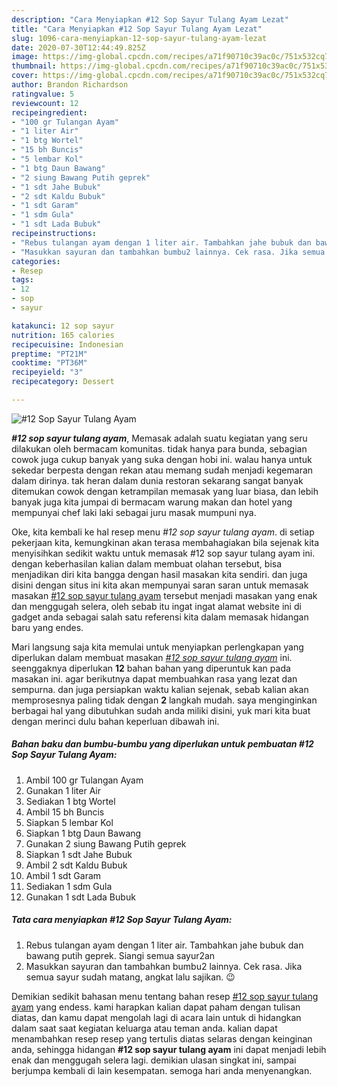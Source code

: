 ```yaml
---
description: "Cara Menyiapkan #12 Sop Sayur Tulang Ayam Lezat"
title: "Cara Menyiapkan #12 Sop Sayur Tulang Ayam Lezat"
slug: 1096-cara-menyiapkan-12-sop-sayur-tulang-ayam-lezat
date: 2020-07-30T12:44:49.825Z
image: https://img-global.cpcdn.com/recipes/a71f90710c39ac0c/751x532cq70/12-sop-sayur-tulang-ayam-foto-resep-utama.jpg
thumbnail: https://img-global.cpcdn.com/recipes/a71f90710c39ac0c/751x532cq70/12-sop-sayur-tulang-ayam-foto-resep-utama.jpg
cover: https://img-global.cpcdn.com/recipes/a71f90710c39ac0c/751x532cq70/12-sop-sayur-tulang-ayam-foto-resep-utama.jpg
author: Brandon Richardson
ratingvalue: 5
reviewcount: 12
recipeingredient:
- "100 gr Tulangan Ayam"
- "1 liter Air"
- "1 btg Wortel"
- "15 bh Buncis"
- "5 lembar Kol"
- "1 btg Daun Bawang"
- "2 siung Bawang Putih geprek"
- "1 sdt Jahe Bubuk"
- "2 sdt Kaldu Bubuk"
- "1 sdt Garam"
- "1 sdm Gula"
- "1 sdt Lada Bubuk"
recipeinstructions:
- "Rebus tulangan ayam dengan 1 liter air. Tambahkan jahe bubuk dan bawang putih geprek. Siangi semua sayur2an"
- "Masukkan sayuran dan tambahkan bumbu2 lainnya. Cek rasa. Jika semua sayur sudah matang, angkat lalu sajikan. 😉"
categories:
- Resep
tags:
- 12
- sop
- sayur

katakunci: 12 sop sayur 
nutrition: 165 calories
recipecuisine: Indonesian
preptime: "PT21M"
cooktime: "PT36M"
recipeyield: "3"
recipecategory: Dessert

---
```



![#12 Sop Sayur Tulang Ayam](https://img-global.cpcdn.com/recipes/a71f90710c39ac0c/751x532cq70/12-sop-sayur-tulang-ayam-foto-resep-utama.jpg)

<b><i>#12 sop sayur tulang ayam</i></b>, Memasak adalah suatu kegiatan yang seru dilakukan oleh bermacam komunitas. tidak hanya para bunda, sebagian cowok juga cukup banyak yang suka dengan hobi ini. walau hanya untuk sekedar berpesta dengan rekan atau memang sudah menjadi kegemaran dalam dirinya. tak heran dalam dunia restoran sekarang sangat banyak ditemukan cowok dengan ketrampilan memasak yang luar biasa, dan lebih banyak juga kita jumpai di bermacam warung makan dan hotel yang mempunyai chef laki laki sebagai juru masak mumpuni nya.



Oke, kita kembali ke hal resep menu <i>#12 sop sayur tulang ayam</i>. di setiap pekerjaan kita, kemungkinan akan terasa membahagiakan bila sejenak kita menyisihkan sedikit waktu untuk memasak #12 sop sayur tulang ayam ini. dengan keberhasilan kalian dalam membuat olahan tersebut, bisa menjadikan diri kita bangga dengan hasil masakan kita sendiri. dan juga disini dengan situs ini kita akan mempunyai saran saran untuk memasak masakan <u>#12 sop sayur tulang ayam</u> tersebut menjadi masakan yang enak dan menggugah selera, oleh sebab itu ingat ingat alamat website ini di gadget anda sebagai salah satu referensi kita dalam memasak hidangan baru yang endes.


Mari langsung saja kita memulai untuk menyiapkan perlengkapan yang diperlukan dalam membuat masakan <u><i>#12 sop sayur tulang ayam</i></u> ini. seenggaknya diperlukan <b>12</b> bahan bahan yang diperuntuk kan pada masakan ini. agar berikutnya dapat membuahkan rasa yang lezat dan sempurna. dan juga persiapkan waktu kalian sejenak, sebab kalian akan memprosesnya paling tidak dengan <b>2</b> langkah mudah. saya menginginkan berbagai hal yang dibutuhkan sudah anda miliki disini, yuk mari kita buat dengan merinci dulu bahan keperluan dibawah ini.

<!--inarticleads1-->

##### Bahan baku dan bumbu-bumbu yang diperlukan untuk pembuatan #12 Sop Sayur Tulang Ayam:

1. Ambil 100 gr Tulangan Ayam
1. Gunakan 1 liter Air
1. Sediakan 1 btg Wortel
1. Ambil 15 bh Buncis
1. Siapkan 5 lembar Kol
1. Siapkan 1 btg Daun Bawang
1. Gunakan 2 siung Bawang Putih geprek
1. Siapkan 1 sdt Jahe Bubuk
1. Ambil 2 sdt Kaldu Bubuk
1. Ambil 1 sdt Garam
1. Sediakan 1 sdm Gula
1. Gunakan 1 sdt Lada Bubuk




<!--inarticleads2-->

##### Tata cara menyiapkan #12 Sop Sayur Tulang Ayam:

1. Rebus tulangan ayam dengan 1 liter air. Tambahkan jahe bubuk dan bawang putih geprek. Siangi semua sayur2an
1. Masukkan sayuran dan tambahkan bumbu2 lainnya. Cek rasa. Jika semua sayur sudah matang, angkat lalu sajikan. 😉




Demikian sedikit bahasan menu tentang bahan resep <u>#12 sop sayur tulang ayam</u> yang endess. kami harapkan kalian dapat paham dengan tulisan diatas, dan kamu dapat mengolah lagi di acara lain untuk di hidangkan dalam saat saat kegiatan keluarga atau teman anda. kalian dapat menambahkan resep resep yang tertulis diatas selaras dengan keinginan anda, sehingga hidangan <b>#12 sop sayur tulang ayam</b> ini dapat menjadi lebih enak dan menggugah selera lagi. demikian ulasan singkat ini, sampai berjumpa kembali di lain kesempatan. semoga hari anda menyenangkan.

